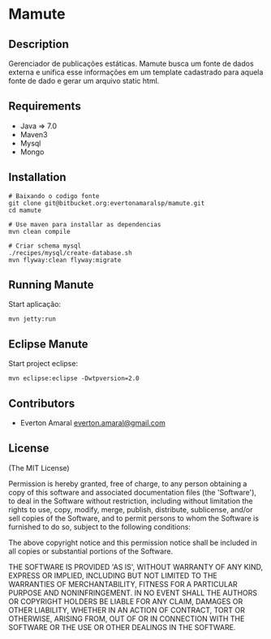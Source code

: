 Mamute
===========

Description
---------------

Gerenciador de publicações estáticas. Mamute busca um fonte de dados externa e unifica esse informações em um template cadastrado para aquela fonte de dado e gerar um arquivo static html.


Requirements
-------------------

 * Java => 7.0
 * Maven3
 * Mysql
 * Mongo


Installation
--------------

    # Baixando o codigo fonte
    git clone git@bitbucket.org:evertonamaralsp/mamute.git
    cd mamute

    # Use maven para installar as dependencias
    mvn clean compile

    # Criar schema mysql
    ./recipes/mysql/create-database.sh
    mvn flyway:clean flyway:migrate

Running Manute
------------------------------

Start aplicação:

    mvn jetty:run

Eclipse Manute
------------------------------

Start project eclipse:

    mvn eclipse:eclipse -Dwtpversion=2.0

Contributors
------------

 * Everton Amaral <everton.amaral@gmail.com>


License
-------

  (The MIT License)

  Permission is hereby granted, free of charge, to any person obtaining
  a copy of this software and associated documentation files (the
  'Software'), to deal in the Software without restriction, including
  without limitation the rights to use, copy, modify, merge, publish,
  distribute, sublicense, and/or sell copies of the Software, and to
  permit persons to whom the Software is furnished to do so, subject to
  the following conditions:

  The above copyright notice and this permission notice shall be
  included in all copies or substantial portions of the Software.

  THE SOFTWARE IS PROVIDED 'AS IS', WITHOUT WARRANTY OF ANY KIND,
  EXPRESS OR IMPLIED, INCLUDING BUT NOT LIMITED TO THE WARRANTIES OF
  MERCHANTABILITY, FITNESS FOR A PARTICULAR PURPOSE AND NONINFRINGEMENT.
  IN NO EVENT SHALL THE AUTHORS OR COPYRIGHT HOLDERS BE LIABLE FOR ANY
  CLAIM, DAMAGES OR OTHER LIABILITY, WHETHER IN AN ACTION OF CONTRACT,
  TORT OR OTHERWISE, ARISING FROM, OUT OF OR IN CONNECTION WITH THE
  SOFTWARE OR THE USE OR OTHER DEALINGS IN THE SOFTWARE.
